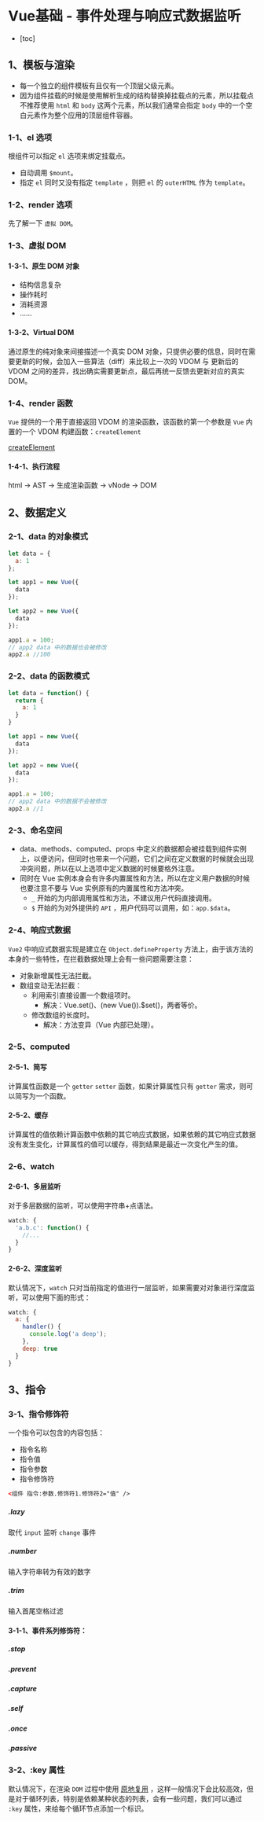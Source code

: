 # Vue基础 - 事件处理与响应式数据监听

- [toc]


## 1、模板与渲染

- 每一个独立的组件模板有且仅有一个顶层父级元素。
- 因为组件挂载的时候是使用解析生成的结构替换掉挂载点的元素，所以挂载点不推荐使用 `html` 和 `body` 这两个元素，所以我们通常会指定 `body` 中的一个空白元素作为整个应用的顶层组件容器。

### 1-1、el 选项

根组件可以指定 `el` 选项来绑定挂载点。

- 自动调用 `$mount`。
- 指定 `el` 同时又没有指定 `template` ，则把 `el`  的 `outerHTML` 作为 `template`。

### 1-2、render 选项

先了解一下 `虚拟 DOM`。

### 1-3、虚拟 DOM

#### 1-3-1、原生 DOM 对象

- 结构信息复杂
- 操作耗时
- 消耗资源
- ……

#### 1-3-2、Virtual DOM

通过原生的纯对象来间接描述一个真实 DOM 对象，只提供必要的信息，同时在需要更新的时候，会加入一些算法（diff）来比较上一次的 VDOM 与 更新后的 VDOM 之间的差异，找出确实需要更新点，最后再统一反馈去更新对应的真实 DOM。

### 1-4、render 函数

`Vue` 提供的一个用于直接返回 VDOM 的渲染函数，该函数的第一个参数是 `Vue` 内置的一个 VDOM 构建函数：`createElement`

[createElement](https://cn.vuejs.org/v2/guide/render-function.html#createElement-参数)

#### 1-4-1、执行流程

html -> AST -> 生成渲染函数 -> vNode -> DOM



## 2、数据定义

### 2-1、data 的对象模式

```js
let data = {
  a: 1
};

let app1 = new Vue({
  data
});

let app2 = new Vue({
  data
});

app1.a = 100;
// app2 data 中的数据也会被修改
app2.a //100
```

### 2-2、data 的函数模式

```js
let data = function() {
  return {
    a: 1
  }
}

let app1 = new Vue({
  data
});

let app2 = new Vue({
  data
});

app1.a = 100;
// app2 data 中的数据不会被修改
app2.a //1
```

### 2-3、命名空间

- data、methods、computed、props 中定义的数据都会被挂载到组件实例上，以便访问，但同时也带来一个问题，它们之间在定义数据的时候就会出现冲突问题，所以在以上选项中定义数据的时候要格外注意。
- 同时在 Vue 实例本身会有许多内置属性和方法，所以在定义用户数据的时候也要注意不要与 Vue 实例原有的内置属性和方法冲突。
  - `_` 开始的为内部调用属性和方法，不建议用户代码直接调用。
  - `$` 开始的为对外提供的 `API` ，用户代码可以调用，如：`app.$data`。

### 2-4、响应式数据

`Vue2` 中响应式数据实现是建立在 `Object.defineProperty` 方法上，由于该方法的本身的一些特性，在拦截数据处理上会有一些问题需要注意：

- 对象新增属性无法拦截。
- 数组变动无法拦截：
  - 利用索引直接设置一个数组项时。
    - 解决：Vue.set()、(new Vue()).$set()，两者等价。
  - 修改数组的长度时。
    - 解决：方法变异（Vue 内部已处理）。

### 2-5、computed

#### 2-5-1、简写

计算属性函数是一个 `getter` `setter` 函数，如果计算属性只有 `getter` 需求，则可以简写为一个函数。

#### 2-5-2、缓存

计算属性的值依赖计算函数中依赖的其它响应式数据，如果依赖的其它响应式数据没有发生变化，计算属性的值可以缓存，得到结果是最近一次变化产生的值。

### 2-6、watch

#### 2-6-1、多层监听

对于多层数据的监听，可以使用字符串+点语法。

```js
watch: {
  'a.b.c': function() {
    //...
  }
}
```

#### 2-6-2、深度监听

默认情况下，`watch` 只对当前指定的值进行一层监听，如果需要对对象进行深度监听，可以使用下面的形式：

```js
watch: {
  a: {
    handler() {
      console.log('a deep');
    },
    deep: true
  }
}
```



## 3、指令

### 3-1、指令修饰符

一个指令可以包含的内容包括：

- 指令名称
- 指令值
- 指令参数
- 指令修饰符

```html
<组件 指令:参数.修饰符1.修饰符2="值" />
```

##### .lazy

取代 `input` 监听 `change` 事件

##### .number

输入字符串转为有效的数字

##### .trim

输入首尾空格过滤

#### 3-1-1、事件系列修饰符：

##### .stop

##### .prevent

##### .capture

##### .self

##### .once

##### .passive

### 3-2、:key 属性

默认情况下，在渲染 `DOM` 过程中使用 <u>原地复用</u> ，这样一般情况下会比较高效，但是对于循环列表，特别是依赖某种状态的列表，会有一些问题，我们可以通过 `:key` 属性，来给每个循环节点添加一个标识。
